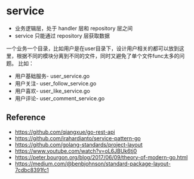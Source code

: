 # service

 - 业务逻辑层，处于 handler 层和 repository 层之间 
 - service 只能通过 repository 层获取数据
 
一个业务一个目录，比如用户是在user目录下，设计用户相关的都可以放到这里，根据不同的模块分离到不同的文件，同时又避免了单个文件func太多的问题。
比如：
 - 用户基础服务- user_service.go
 - 用户关注- user_follow_service.go
 - 用户喜欢- user_like_service.go
 - 用户评论- user_comment_service.go

 
 ## Reference
 - https://github.com/qiangxue/go-rest-api
 - https://github.com/irahardianto/service-pattern-go
 - https://github.com/golang-standards/project-layout
 - https://www.youtube.com/watch?v=oL6JBUk6tj0
 - https://peter.bourgon.org/blog/2017/06/09/theory-of-modern-go.html
 - https://medium.com/@benbjohnson/standard-package-layout-7cdbc8391fc1